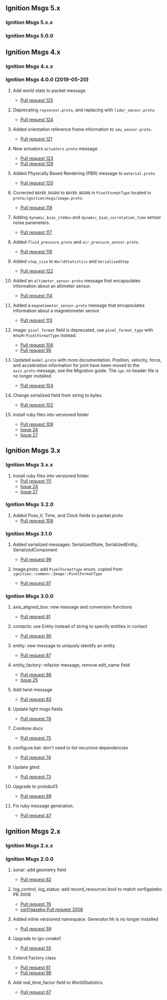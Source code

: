 ## Ignition Msgs 5.x

### Ignition Msgs 5.x.x

### Ignition Msgs 5.0.0

## Ignition Msgs 4.x

### Ignition Msgs 4.x.x

### Ignition Msgs 4.0.0 (2019-05-20)

1. Add world stats to packet message.
    * [Pull request 125](https://bitbucket.org/ignitionrobotics/ign-common/pull-requests/125)

1. Deprecating `raysensor.proto`, and replacing with `lidar_sensor.proto`.
    * [Pull request 124](https://bitbucket.org/ignitionrobotics/ign-common/pull-requests/124)

1. Added orientation reference frame information to `imu_sensor.proto`.
    * [Pull request 121](https://bitbucket.org/ignitionrobotics/ign-common/pull-requests/121)

1. New actuators `actuators.proto` message.
    * [Pull request 123](https://bitbucket.org/ignitionrobotics/ign-msgs/pull-request/123)
    * [Pull request 129](https://bitbucket.org/ignitionrobotics/ign-msgs/pull-request/129)

1. Added Physically Based Rendering (PBR) message to `material.proto`
    * [Pull request 120](https://bitbucket.org/ignitionrobotics/ign-msgs/pull-request/120)

1. Corrected `BAYER_RGGR8` to `BAYER_BGGR8` in `PixelFormatType` located in
`proto/ignition/msgs/image.proto`.
    * [Pull request 118](https://bitbucket.org/ignitionrobotics/ign-common/pull-requests/118)

1. Adding `dynamic_bias_stddev` and `dynamic_bias_correlation_time` sensor noise parameters.
    * [Pull request 117](https://bitbucket.org/ignitionrobotics/ign-msgs/pull-request/117)

1. Added `fluid_pressure.proto` and `air_pressure_sensor.proto`.
    * [Pull request 116](https://bitbucket.org/ignitionrobotics/ign-msgs/pull-request/116)

1. Added `step_size` to `WorldStatistics` and `SerializedStep`
    * [Pull request 122](https://bitbucket.org/ignitionrobotics/ign-msgs/pull-request/122)

1. Added an `altimeter_sensor.proto` message that encapsulates information
   about an altimeter sensor.
    * [Pull request 114](https://bitbucket.org/ignitionrobotics/ign-msgs/pull-request/114)

1. Added a `magnetometer_sensor.proto` message that encapsulates information
   about  a magnetometer sensor.
    * [Pull request 113](https://bitbucket.org/ignitionrobotics/ign-msgs/pull-request/113)

1. image: `pixel_format` field is deprecated, use `pixel_format_type` with enum `PixelFormatType` instead.
    * [Pull request 106](https://bitbucket.org/ignitionrobotics/ign-msgs/pull-request/106)
    * [Pull request 95](https://bitbucket.org/ignitionrobotics/ign-msgs/pull-request/95)

1. Updated `model.proto` with more documentation. Position, velocity, force,
   and acceleration information for joint have been moved to the `axis.proto`
   message, see the Migration guide. The `ign.hh` header file is no longer
   installed.
    * [Pull request 104](https://bitbucket.org/ignitionrobotics/ign-msgs/pull-request/104)

1. Change serialized field from string to bytes.
    * [Pull request 102](https://bitbucket.org/ignitionrobotics/ign-msgs/pull-request/102)

1. Install ruby files into versioned folder
    * [Pull request 109](https://bitbucket.org/ignitionrobotics/ign-msgs/pull-request/109)
    * [Issue 24](https://bitbucket.org/ignitionrobotics/ign-msgs/issues/24)
    * [Issue 27](https://bitbucket.org/ignitionrobotics/ign-msgs/issues/27)

## Ignition Msgs 3.x

### Ignition Msgs 3.x.x

1. Install ruby files into versioned folder
    * [Pull request 111](https://bitbucket.org/ignitionrobotics/ign-msgs/pull-request/111)
    * [Issue 24](https://bitbucket.org/ignitionrobotics/ign-msgs/issues/24)
    * [Issue 27](https://bitbucket.org/ignitionrobotics/ign-msgs/issues/27)

### Ignition Msgs 3.2.0

1. Added Pose_V, Time, and Clock fields to packet.proto
    * [Pull request 108](https://bitbucket.org/ignitionrobotics/ign-msgs/pull-request/108)

### Ignition Msgs 3.1.0

1. Added serialized messages: SerializedState, SerializedEntity, SerializedComponent
    * [Pull request 99](https://bitbucket.org/ignitionrobotics/ign-msgs/pull-request/99)

1. image.proto: add `PixelFormatType` enum, copied from `ignition::common::Image::PixelFormatType`
    * [Pull request 97](https://bitbucket.org/ignitionrobotics/ign-msgs/pull-request/97)


### Ignition Msgs 3.0.0

1. axis\_aligned\_box: new message and conversion functions
    * [Pull request 91](https://bitbucket.org/ignitionrobotics/ign-msgs/pull-request/91)

1. contacts: use Entity instead of string to specify entities in contact
    * [Pull request 90](https://bitbucket.org/ignitionrobotics/ign-msgs/pull-request/90)

1. entity: new message to uniquely identify an entity
    * [Pull request 87](https://bitbucket.org/ignitionrobotics/ign-msgs/pull-request/87)

1. entity\_factory: refactor message, remove edit\_name field
    * [Pull request 86](https://bitbucket.org/ignitionrobotics/ign-msgs/pull-request/86)
    * [Issue 25](https://bitbucket.org/ignitionrobotics/ign-msgs/issues/25)

1. Add twist message
    * [Pull request 83](https://bitbucket.org/ignitionrobotics/ign-msgs/pull-request/83)

1. Update light msgs fields
    * [Pull request 78](https://bitbucket.org/ignitionrobotics/ign-msgs/pull-request/78)

1. Combine docs
    * [Pull request 75](https://bitbucket.org/ignitionrobotics/ign-msgs/pull-request/75)

1. configure.bat: don't need to list recursive dependencies
    * [Pull request 74](https://bitbucket.org/ignitionrobotics/ign-msgs/pull-request/74)

1. Update gtest
    * [Pull request 73](https://bitbucket.org/ignitionrobotics/ign-msgs/pull-request/73)

1. Upgrade to protobuf3
    * [Pull request 69](https://bitbucket.org/ignitionrobotics/ign-msgs/pull-request/69)

1. Fix ruby message generation.
    * [Pull request 47](https://bitbucket.org/ignitionrobotics/ign-msgs/pull-request/47)


## Ignition Msgs 2.x

### Ignition Msgs 2.x.x


### Ignition Msgs 2.0.0

1. sonar: add geometry field
    * [Pull request 82](https://bitbucket.org/ignitionrobotics/ign-msgs/pull-request/82)

1. log\_control, log\_status: add record\_resources bool to match osrf/gazebo PR 3008
    * [Pull request 76](https://bitbucket.org/ignitionrobotics/ign-msgs/pull-request/76)
    * [osrf/gazebo Pull request 3008](https://bitbucket.org/osrf/gazebo/pull-request/3008)

1. Added inline versioned namespace. Generator.hh is no longer installed
    * [Pull request 59](https://bitbucket.org/ignitionrobotics/ign-msgs/pull-request/59)

1. Upgrade to ign-cmake1
    * [Pull request 55](https://bitbucket.org/ignitionrobotics/ign-msgs/pull-request/55)

1. Extend Factory class
    * [Pull request 61](https://bitbucket.org/ignitionrobotics/ign-msgs/pull-request/61)
    * [Pull request 66](https://bitbucket.org/ignitionrobotics/ign-msgs/pull-request/66)

1. Add real\_time\_factor field to WorldStatistics
    * [Pull request 67](https://bitbucket.org/ignitionrobotics/ign-msgs/pull-request/67)

